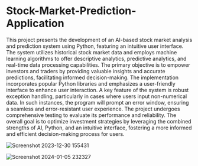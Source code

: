 # Stock-Market-Prediction-Application

This project presents the development of an AI-based stock market analysis and prediction system using Python, featuring an intuitive user interface. 
The system utilizes historical stock market data and employs machine learning algorithms to offer descriptive analytics, predictive analytics, and real-time data processing capabilities. 
The primary objective is to empower investors and traders by providing valuable insights and accurate predictions, facilitating informed decision-making.
The implementation incorporates popular Python libraries and emphasizes a user-friendly interface to enhance user interaction. 
A key feature of the system is robust exception handling, particularly in cases where users input non-numerical data. 
In such instances, the program will prompt an error window, ensuring a seamless and error-resistant user experience.
The project undergoes comprehensive testing to evaluate its performance and reliability. 
The overall goal is to optimize investment strategies by leveraging the combined strengths of AI, Python, and an intuitive interface, fostering a more informed and efficient decision-making process for users.


![Screenshot 2023-12-30 155431](https://github.com/yuseiff/-Stock-Market-Prediction-Application/assets/111249341/2c973e35-a44b-4635-bf16-52d6fdec21de)


![Screenshot 2024-01-05 232327](https://github.com/yuseiff/-Stock-Market-Prediction-Application/assets/111249341/2cd4321d-6a77-48ec-be97-09adbd4cd2b6)
